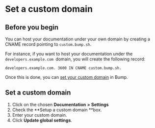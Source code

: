 # Set a custom domain

## Before you begin

You can host your documentation under your own domain by creating a CNAME record pointing to `custom.bump.sh`.

For instance, if you want to host your documentation under the `developers.example.com `domain, you will create the following record:

```undefined
developers.example.com. 3600 IN CNAME custom.bump.sh.
```

Once this is done, you can [set your custom domain](undefined) in Bump.

## Set a custom domain

1. Click on the chosen **Documentation** **>** **Settings**
2. Check the **Setup a custom domain **box.
3. Enter your custom domain.
4. Click **Update global settings**.



